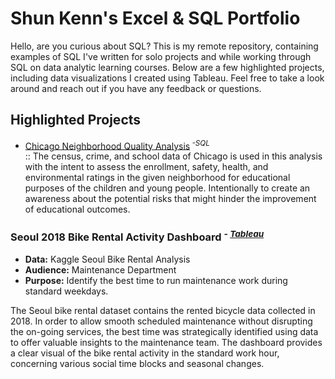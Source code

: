 # Shun Kenn's Excel & SQL Portfolio

Hello, are you curious about SQL? This is my remote repository, containing examples of SQL I've written for solo projects and while working through SQL on data analytic learning courses. Below are a few highlighted projects, including data visualizations I created using Tableau. Feel free to take a look around and reach out if you have any feedback or questions.  

## Highlighted Projects
- [Chicago Neighborhood Quality Analysis](https://github.com/LyKenn-DS/SQL-portfolio/blob/e76df2dc742ff397195fc250c860426ba567fdd2/Chicago%20Neighborhood%20Quality%20Analysis)<sup> *-SQL* </sup> <br>:: The census, crime, and school data of Chicago is used in this analysis with the intent to assess the enrollment, safety, health, and environmental ratings in the given neighborhood for educational purposes of the children and young people. Intentionally to create an  awareness about the potential risks that might hinder the improvement of educational outcomes. 

### Seoul 2018 Bike Rental Activity Dashboard <sup> *- [Tableau](https://public.tableau.com/views/SeoulAverageBikeRentalin2018_17328735866720/Dashboard1?:language=en-GB&:sid=&:redirect=auth&:display_count=n&:origin=viz_share_link)</sup>*
- **Data:** Kaggle Seoul Bike Rental Analysis 
- **Audience:** Maintenance Department
- **Purpose:** Identify the best time to run maintenance work during standard weekdays.<br>

The Seoul bike rental dataset contains the rented bicycle data collected in 2018. In order to allow smooth scheduled maintenance without disrupting the on-going services, the best time was strategically identified using data to offer valuable insights to the maintenance team. The dashboard provides a clear visual of the bike rental activity in the standard work hour, concerning various social time blocks and seasonal changes.    


 
